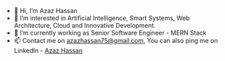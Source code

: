 - 👋 Hi, I’m Azaz Hassan
- 👀 I’m interested in Artificial Intelligence, Smart Systems, Web Architecture, Cloud and Innovative Development.
- 🌱 I’m currently working as Senior Software Engineer - MERN Stack
- 📫 Contact me on azazhassan75@gmail.com, You can also ping me on LinkedIn - [Azaz Hassan](https://www.linkedin.com/in/azaz101hassan/)

<!---
azaz101hassan/azaz101hassan is a ✨ special ✨ repository because its `README.md` (this file) appears on your GitHub profile.
You can click the Preview link to take a look at your changes.
--->
